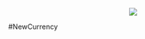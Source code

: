 <p align="center">
  <img src="https://raw.githubusercontent.com/Gamecrafter/PocketMine-Plugins/master/NewCurrency/images/icon.png?raw=true"/>
</p>
#NewCurrency

